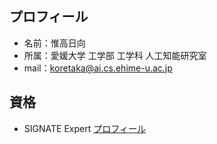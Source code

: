 ## プロフィール
- 名前：惟高日向
- 所属：愛媛大学 工学部 工学科 人工知能研究室
- mail：koretaka@ai.cs.ehime-u.ac.jp

## 資格
- SIGNATE Expert [プロフィール](https://signate.jp/users/80728)
